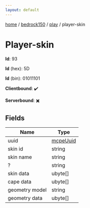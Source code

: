 ```yaml
---
layout: default
---
```


[home](/)  /  [bedrock150](/protocol/bedrock150)  /  [play](/protocol/bedrock150/play)  /  player-skin

# Player-skin

**Id**: 93

**Id** (hex): 5D

**Id** (bin): 01011101

**Clientbound**: ✔️

**Serverbound**: ✖️

## Fields

Name | Type
---|---
uuid | [mcpeUuid](/protocol/bedrock150/types/mcpe-uuid)
skin id | string
skin name | string
? | string
skin data | ubyte[]
cape data | ubyte[]
geometry model | string
geometry data | ubyte[]


